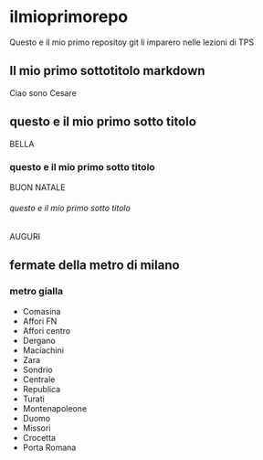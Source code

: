 # ilmioprimorepo
Questo e il mio primo repositoy git li imparero nelle lezioni di TPS
## Il mio primo sottotitolo markdown
Ciao sono Cesare 
## questo e il mio primo sotto titolo
BELLA 
### questo e il mio primo sotto titolo
BUON NATALE
###### questo e il mio primo sotto titolo
AUGURI
## fermate della metro di milano
### metro gialla 
- Comasina
- Affori FN
- Affori centro
- Dergano
- Maciachini
- Zara
- Sondrio
- Centrale
- Republica
- Turati
- Montenapoleone
- Duomo
- Missori
- Crocetta
- Porta Romana